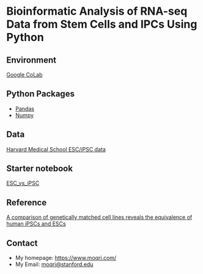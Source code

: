
# Bioinformatic Analysis of RNA-seq Data from Stem Cells and IPCs Using Python 

## Environment 
[Google CoLab](https://colab.research.google.com/notebooks/intro.ipynb?utm_source=scs-index)

## Python Packages
* [Pandas](https://pandas.pydata.org/)
* [Numpy](https://numpy.org/ )

## Data
[Harvard Medical School ESC/iPSC data](https://www.ncbi.nlm.nih.gov/geo/query/acc.cgi?acc=GSE73211)

## Starter notebook
[ESC_vs_iPSC](../main/ESC_vs_iPSC.ipynb)

## Reference
[A comparison of genetically matched cell lines reveals the equivalence of human iPSCs and ESCs
](https://www.nature.com/articles/nbt.3388)

## Contact
* My homepage: https://www.moqri.com/
* My Email: moqri@stanford.edu
